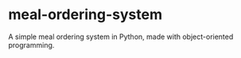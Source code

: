 # meal-ordering-system

A simple meal ordering system in Python, made with object-oriented programming. 
